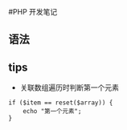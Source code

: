 #PHP 开发笔记

## 语法


## tips

* 关联数组遍历时判断第一个元素

```
if ($item == reset($array)) {
    echo "第一个元素";
}
```

